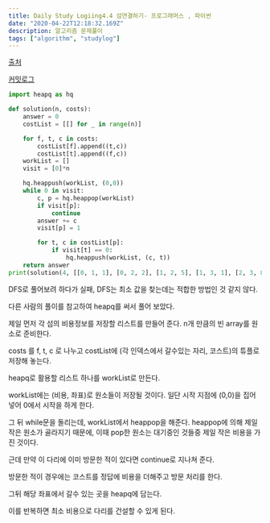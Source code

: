 ```yaml
---
title: Daily Study Logiing4.4 섬연결하기- 프로그래머스 , 파이썬
date: "2020-04-22T12:18:32.169Z"
description: 알고리즘 문제풀이
tags: ["algorithm", "studylog"] 
---
```

[출처](https://programmers.co.kr/learn/courses/30/lessons/42861)

[커밋로그](https://github.com/Jesscha/algorithmsolutions/commit/e6d5997eb8f3c75fe2942678d75bb7094582ab9b)

```python 
import heapq as hq

def solution(n, costs):
    answer = 0
    costList = [[] for _ in range(n)]

    for f, t, c in costs:
        costList[f].append((t,c))
        costList[t].append((f,c))
    workList = [] 
    visit = [0]*n

    hq.heappush(workList, (0,0))
    while 0 in visit:
        c, p = hq.heappop(workList)
        if visit[p]:
            continue
        answer += c
        visit[p] = 1

        for t, c in costList[p]:
            if visit[t] == 0:
                hq.heappush(workList, (c, t))
    return answer
print(solution(4, [[0, 1, 1], [0, 2, 2], [1, 2, 5], [1, 3, 1], [2, 3, 8]]))

```

DFS로 풀어보려 하다가 실패, DFS는 최소 값을 찾는데는 적합한 방법인 것 같지 않다.

다른 사람의 풀이를 참고하여 heapq를 써서 풀어 보았다.

제일 먼저 각 섬의 비용정보를 저장할 리스트를 만들어 준다. n개 만큼의 빈 array를 원소로 준비한다. 

costs 를 f, t, c 로 나누고 costList에 (각 인덱스에서 갈수있는 자리, 코스트)의 튜플로 저장해 놓는다. 

heapq로 활용할 리스트 하나를 workList로 만든다. 

workList에는 (비용, 좌표)로 원소들이 저장될 것이다. 일단 시작 지점에 (0,0)을 집어 넣어 0에서 시작을 하게 한다. 

그 뒤 while문을 돌리는데, workList에서 heappop을 해준다. heappop에 의해 제일 작은 원소가 골라지기 때문에, 이때 pop한 원소는 대기중인 것들중 제일 작은 비용을 가진 것이다. 

근데 만약 이 다리에 이미 방문한 적이 있다면 continue로 지나쳐 준다.

방문한 적이 경우에는 코스트를 정답에 비용을 더해주고 방문 처리를 한다. 

그뒤 해당 좌표에서 갈수 있는 곳을 heapq에 담는다. 

이를 반복하면 최소 비용으로 다리를 건설할 수 있게 된다. 






